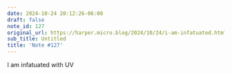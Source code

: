 ```yaml
---
date: 2024-10-24 20:12:26-06:00
draft: false
note_id: 127
original_url: https://harper.micro.blog/2024/10/24/i-am-infatuated.html
sub_title: Untitled
title: 'Note #127'
---
```


I am infatuated with UV